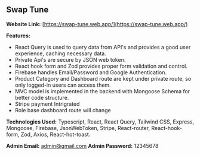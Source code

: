 <h2>Swap Tune</h2>

**Website Link:** [https://swap-tune.web.app/](https://swap-tune.web.app/)

**Features:**

- React Query is used to query data from API's and provides a good user experience, caching necessary data.
- Private Api's are secure by JSON web token.
- React hook form and Zod provides proper form validation and control.
- Firebase handles Email/Password and Google Authentication.
- Product Category and Dashboard route are kept under private route, so only logged-in users can access them.
- MVC model is implemented in the backend with Mongoose Schema for better code structure.
- Stripe payment Intrigrated
- Role base dashboard route will change

**Technologies Used:** Typescript, React, React Query, Tailwind CSS, Express, Mongoose, Firebase, JsonWebToken, Stripe, React-router, React-hook-form, Zod, Axios, React-hot-toast.

**Admin Email:** admin@gmail.com
**Admin Password:** 12345678
